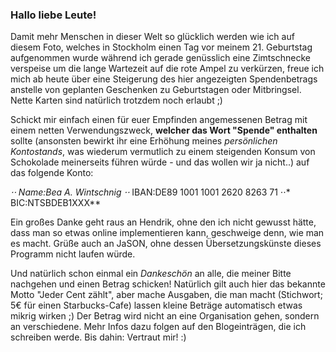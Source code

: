 ### Hallo liebe Leute!

Damit mehr Menschen in dieser Welt so glücklich werden wie ich auf diesem Foto, welches in Stockholm einen Tag vor meinem 21. Geburtstag aufgenommen wurde während ich gerade genüsslich eine Zimtschnecke verspeise um die lange Wartezeit auf die rote Ampel zu verkürzen, freue ich mich ab heute über eine Steigerung des hier angezeigten Spendenbetrags anstelle von geplanten Geschenken zu Geburtstagen oder Mitbringsel. Nette Karten sind natürlich trotzdem noch erlaubt ;)

Schickt mir einfach einen für euer Empfinden angemessenen Betrag mit einem netten Verwendungszweck, **welcher das Wort "Spende" enthalten** sollte (ansonsten bewirkt ihr eine Erhöhung meines *persönlichen Kontostands*, was wiederum vermutlich zu einem steigenden Konsum von Schokolade meinerseits führen würde - und das wollen wir ja nicht..) auf das folgende Konto:

**⋅⋅* Name:Bea A. Wintschnig
⋅⋅* IBAN:DE89 1001 1001 2620 8263 71
⋅⋅* BIC:NTSBDEB1XXX**

Ein großes Danke geht raus an Hendrik, ohne den ich nicht gewusst hätte, dass man so etwas online implementieren kann, geschweige denn, wie man es macht. Grüße auch an JaSON, ohne dessen Übersetzungskünste dieses Programm nicht laufen würde.

Und natürlich schon einmal ein *Dankeschön* an alle, die meiner Bitte nachgehen und einen Betrag schicken! Natürlich gilt auch hier das bekannte Motto "Jeder Cent zählt", aber mache Ausgaben, die man macht (Stichwort; 5€ für einen Starbucks-Cafe) lassen kleine Beträge automatisch etwas mikrig wirken ;)
Der Betrag wird nicht an eine Organisation gehen, sondern an verschiedene. Mehr Infos dazu folgen auf den Blogeinträgen, die ich schreiben werde. Bis dahin: Vertraut mir! :)
